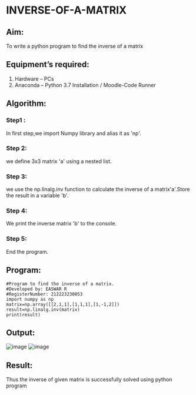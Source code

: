 # INVERSE-OF-A-MATRIX
## Aim:
To write a python program to find the inverse of a matrix
## Equipment’s required:
1. 	Hardware – PCs
2. 	Anaconda – Python 3.7 Installation / Moodle-Code Runner
## Algorithm:
### Step1 :
 In first step,we import Numpy library and alias it as 'np'.
### Step 2: 
we define 3x3 matrix 'a' using a nested list.
### Step 3: 
we use the np.linalg.inv function to calculate the inverse of a matrix'a'.Store the result in a variable 'b'.
### Step 4: 
We print the inverse matrix 'b' to the console.
### Step 5:
End the program.

## Program:
```
#Program to find the inverse of a matrix.
#Developed by: EASWAR R
#RegisterNumber: 212223230053
import numpy as np
matrix=np.array([[2,1,1],[1,1,1],[1,-1,2]])
result=np.linalg.inv(matrix)
print(result)
```
## Output:
![image](https://github.com/EaswarR2005/INVERSE-OF-A-MATRIX/assets/146931525/81f3b68d-ac10-426b-9bbb-8d3685a7bdac)
![image](https://github.com/EaswarR2005/INVERSE-OF-A-MATRIX/assets/146931525/e37916ff-550f-4eab-b71d-46a4cb7c90f3)

## Result:
Thus the inverse of given matrix is successfully solved using python program

